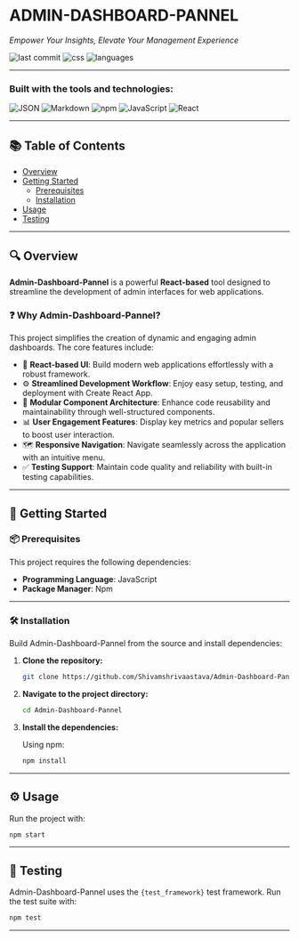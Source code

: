
# **ADMIN-DASHBOARD-PANNEL**

*Empower Your Insights, Elevate Your Management Experience*

![last commit](https://img.shields.io/badge/last%20commit-march%202024-brightgreen)
![css](https://img.shields.io/badge/css-55.0%25-blue)
![languages](https://img.shields.io/badge/languages-3-blue)

---

### **Built with the tools and technologies:**

![JSON](https://img.shields.io/badge/-JSON-black?logo=json&logoColor=white)
![Markdown](https://img.shields.io/badge/-Markdown-lightgrey?logo=markdown)
![npm](https://img.shields.io/badge/-npm-red?logo=npm)
![JavaScript](https://img.shields.io/badge/-JavaScript-yellow?logo=javascript)
![React](https://img.shields.io/badge/-React-61DAFB?logo=react)

---

## 📚 **Table of Contents**
- [Overview](#overview)
- [Getting Started](#getting-started)
  - [Prerequisites](#prerequisites)
  - [Installation](#installation)
- [Usage](#usage)
- [Testing](#testing)

---

## 🔍 **Overview**

**Admin-Dashboard-Pannel** is a powerful **React-based** tool designed to streamline the development of admin interfaces for web applications.

### ❓ Why Admin-Dashboard-Pannel?

This project simplifies the creation of dynamic and engaging admin dashboards. The core features include:

- 🎨 **React-based UI**: Build modern web applications effortlessly with a robust framework.
- ⚙️ **Streamlined Development Workflow**: Enjoy easy setup, testing, and deployment with Create React App.
- 🧩 **Modular Component Architecture**: Enhance code reusability and maintainability through well-structured components.
- 📊 **User Engagement Features**: Display key metrics and popular sellers to boost user interaction.
- 🗺 **Responsive Navigation**: Navigate seamlessly across the application with an intuitive menu.
- ✅ **Testing Support**: Maintain code quality and reliability with built-in testing capabilities.

---

## 🚀 **Getting Started**

### 📦 **Prerequisites**

This project requires the following dependencies:

- **Programming Language**: JavaScript  
- **Package Manager**: Npm

---

### 🛠 **Installation**

Build Admin-Dashboard-Pannel from the source and install dependencies:

1. **Clone the repository:**

   ```bash
   git clone https://github.com/Shivamshrivaastava/Admin-Dashboard-Pannel
   ```

2. **Navigate to the project directory:**

   ```bash
   cd Admin-Dashboard-Pannel
   ```

3. **Install the dependencies:**

   Using npm:

   ```bash
   npm install
   ```

---

## ⚙️ **Usage**

Run the project with:

```bash
npm start
```

---

## 🧪 **Testing**

Admin-Dashboard-Pannel uses the `{test_framework}` test framework. Run the test suite with:

```bash
npm test
```

---
